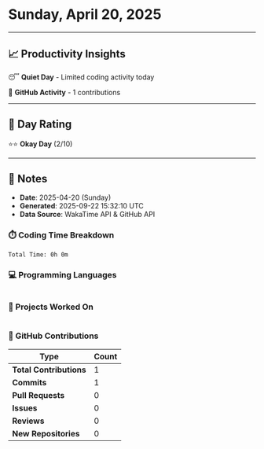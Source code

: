 # Sunday, April 20, 2025

---

## 📈 Productivity Insights

😴 **Quiet Day** - Limited coding activity today

📝 **GitHub Activity** - 1 contributions

---

## 🎯 Day Rating

⭐⭐ **Okay Day** (2/10)

---

## 📝 Notes

- **Date**: 2025-04-20 (Sunday)
- **Generated**: 2025-09-22 15:32:10 UTC
- **Data Source**: WakaTime API & GitHub API


### ⏱️ Coding Time Breakdown

```
Total Time: 0h 0m
```

### 💻 Programming Languages

```
```

### 📂 Projects Worked On

```
```


### 🐙 GitHub Contributions

| Type | Count |
|------|-------|
| **Total Contributions** | 1 |
| **Commits** | 1 |
| **Pull Requests** | 0 |
| **Issues** | 0 |
| **Reviews** | 0 |
| **New Repositories** | 0 |

